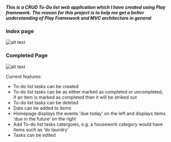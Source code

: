##### This is a CRUD To-Do list web application which I have created using Play framework. The reason for this project is to help me get a better understanding of Play Framework and MVC architecture in general

### Index page
![alt text](https://i.imgur.com/CbodVpK.png)

### Completed Page
![alt text](https://i.imgur.com/CIE2I1F.png)


Current features:
* To-do list tasks can be created
* To-do list tasks can be as either marked as completed or uncompleted, if an item is marked as completed then it will be striked out
* To-do list tasks can be deleted
* Date can be added to items
* Homepage displays the events 'due today' on the left and displays items 'due in the future' on the right
* Add To-do list tasks catergoies, e.g. a housework category would have items such as 'do laundry'
* Tasks can be edited




